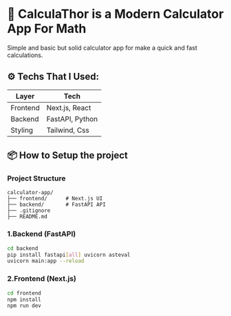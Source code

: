 # 🧮 CalculaThor is a Modern Calculator App For Math

Simple and basic but solid calculator app for make a quick and fast calculations.

## ️⚙ Techs That I Used:

| Layer    | Tech            |
| -------- | --------------- |
| Frontend | Next.js, React  |
| Backend  | FastAPI, Python |
| Styling  | Tailwind, Css   |

## 📦 How to Setup the project

### Project Structure

```
calculator-app/
├── frontend/      # Next.js UI
├── backend/       # FastAPI API
├── .gitignore
├── README.md
```

### 1.Backend (FastAPI)

```bash
cd backend
pip install fastapi[all] uvicorn asteval
uvicorn main:app --reload
```

### 2.Frontend (Next.js)

```bash
cd frontend
npm install
npm run dev
```

